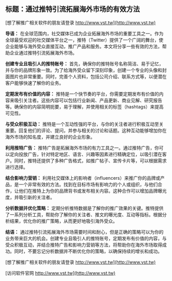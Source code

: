 ## **标题：通过推特引流拓展海外市场的有效方法**

[想了解推广相关软件的朋友请登录 http://www.vst.tw](http://www.vst.tw)

**导语：**
在全球范围内，社交媒体已成为企业拓展海外市场的重要工具之一。作为全球最受欢迎的社交媒体平台之一，推特（Twitter）提供了一个广阔的舞台，使企业能够与海外受众直接互动，推广产品和服务。本文将分享一些有效的方法，帮助企业通过推特引流拓展海外市场。

**创建专业且吸引人的推特账号：**
首先，确保你的推特账号名称简洁、易于记忆，并与你的品牌形象一致。为了给海外受众留下深刻印象，创建一个专业的头像和封面图片也非常重要。同时，完善个人资料，包括公司介绍、联系方式等，以便潜在客户能够快速了解你的业务。

**定期发布有价值的内容：**
推特是一个快节奏的平台，你需要定期发布有价值的内容来吸引关注者。这些内容可以包括行业新闻、产品更新、商业见解、研究报告等。确保你的内容简明扼要，易于理解，并使用相关的标签（hashtags）来提高可见性。

**与受众积极互动：**
推特是一个互动性强的平台，与你的关注者进行积极互动至关重要。回复他们的评论、提问，并参与相关的讨论和话题。这种互动能够增加你在海外市场的知名度，并建立良好的企业形象。

**利用推特广告：**
推特广告是拓展海外市场的有力工具之一。通过推特广告，你可以定向投放广告，针对特定地区、语言、兴趣等因素进行精确定位，以吸引潜在客户。同时，推特还提供了多种广告格式，如推广帖子、宣传卡片等，可以根据需求进行选择。

**结合影响力营销：**
利用社交媒体上的影响者（influencers）来推广你的品牌或产品，是一个非常有效的方法。找到在目标市场有影响力的个人或组织，与他们合作，让他们在推特上为你的品牌背书或发布相关内容。这种合作可以增加品牌曝光度，并吸引新的关注者。

**分析数据并优化策略：**
定期分析推特数据是了解你的推广效果的关键。推特提供了一系列分析工具，帮助你了解你的关注者、推文的曝光度、互动等指标。根据分析结果，优化你的推广策略，从而更好地吸引海外受众。

**结语：**
通过推特引流拓展海外市场需要时间和耐心，但是正确的策略可以为你的业务带来巨大的机会。创建专业且吸引人的推特账号，定期发布有价值的内容，与受众积极互动，并结合推特广告和影响力营销等方法，将帮助你在海外市场取得成功。同时，不要忘记分析数据并不断优化你的策略，以确保持续的增长和成功。

[想了解推广相关软件的朋友请登录 http://www.vst.tw](http://www.vst.tw)


[访问软件官网 http://www.vst.tw](http://www.vst.tw)
